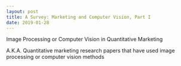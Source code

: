 ```yaml
---
layout: post
title: A Survey: Marketing and Computer Vision, Part I
date: 2019-01-28
---
```



Image Processing or Computer Vision in Quantitative Marketing

A.K.A. Quantitative marketing research papers that have used image processing or computer vision methods
